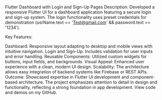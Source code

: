 Flutter Dashboard with Login and Sign-Up Pages
Description:
Developed a responsive Flutter UI for a dashboard application featuring a secure login and sign-up system. The login functionality uses preset credentials for demonstration (usrName.text == 'Test@gmail.com' && password.text == '1234').

Key Features:

Dashboard: Responsive layout adapting to desktop and mobile views with intuitive navigation.
Login and Sign-Up: Includes validation for user inputs and error handling.
Reusable Components: Utilized custom widgets for buttons, input fields, and backgrounds.
Visual Appeal: Enhanced user experience with a clean, modern UI design.
Scalability: The architecture allows easy integration of backend systems like Firebase or REST APIs.
Outcome:
Showcased expertise in Flutter UI development and component-based architecture. The project emphasizes attention to detail in design and functionality, reflecting a strong foundation in app development. View code and demos on my GitHub.

